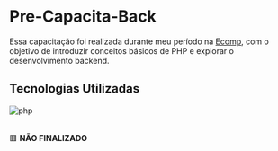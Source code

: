 # Pre-Capacita-Back

Essa capacitação foi realizada durante meu período na [Ecomp](https://ecomp.co/), com o objetivo de introduzir conceitos básicos de PHP e explorar o desenvolvimento backend.

## Tecnologias Utilizadas
<div style="display: inline_block">
  <img align="center" alt="php" src="https://img.shields.io/badge/PHP-777BB4?style=for-the-badge&logo=php&logoColor=white"/>
</div>

<br />

🟥 **NÃO FINALIZADO**
